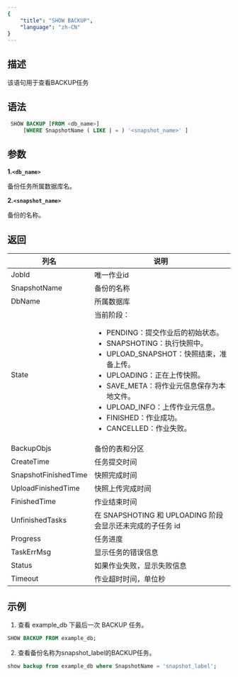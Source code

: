 ```yaml
---
{
    "title": "SHOW BACKUP",
    "language": "zh-CN"
}
---
```


<!--
Licensed to the Apache Software Foundation (ASF) under one
or more contributor license agreements.  See the NOTICE file
distributed with this work for additional information
regarding copyright ownership.  The ASF licenses this file
to you under the Apache License, Version 2.0 (the
"License"); you may not use this file except in compliance
with the License.  You may obtain a copy of the License at

  http://www.apache.org/licenses/LICENSE-2.0

Unless required by applicable law or agreed to in writing,
software distributed under the License is distributed on an
"AS IS" BASIS, WITHOUT WARRANTIES OR CONDITIONS OF ANY
KIND, either express or implied.  See the License for the
specific language governing permissions and limitations
under the License.
-->

## 描述

该语句用于查看BACKUP任务

## 语法

```sql
 SHOW BACKUP [FROM <db_name>]
     [WHERE SnapshotName ( LIKE | = ) '<snapshot_name>' ]
```

## 参数

**1.`<db_name>`**

备份任务所属数据库名。

**2.`<snapshot_name>`**

备份的名称。

## 返回

| 列名 | 说明 |
| -- | -- |
| JobId | 唯一作业id |
| SnapshotName | 备份的名称 |
| DbName | 所属数据库 |
| State | 当前阶段：<ul><li>PENDING：提交作业后的初始状态。</li><li>SNAPSHOTING：执行快照中。</li><li>UPLOAD_SNAPSHOT：快照结束，准备上传。</li><li>UPLOADING：正在上传快照。</li><li>SAVE_META：将作业元信息保存为本地文件。</li><li>UPLOAD_INFO：上传作业元信息。</li><li>FINISHED：作业成功。</li><li>CANCELLED：作业失败。</li></ul> |
| BackupObjs | 备份的表和分区 |
| CreateTime | 任务提交时间 |
| SnapshotFinishedTime | 快照完成时间 |
| UploadFinishedTime | 快照上传完成时间 |
| FinishedTime | 作业结束时间 |
| UnfinishedTasks | 在 SNAPSHOTING 和 UPLOADING 阶段会显示还未完成的子任务 id |
| Progress |  任务进度 |
| TaskErrMsg | 显示任务的错误信息 |
| Status | 如果作业失败，显示失败信息 |
| Timeout | 作业超时时间，单位秒 |

## 示例

1. 查看 example_db 下最后一次 BACKUP 任务。
   
```sql
SHOW BACKUP FROM example_db;
```

2. 查看备份名称为snapshot_label的BACKUP任务。

```sql
show backup from example_db where SnapshotName = 'snapshot_label';
```
